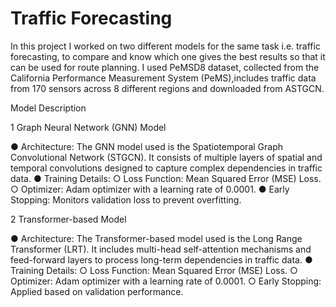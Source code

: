# Traffic Forecasting
In this project I worked on two different models for the same task i.e. traffic forecasting, to compare and know which one gives the best results so that it can be used for route planning.
I used PeMSD8 dataset, collected from the California Performance Measurement System (PeMS),includes traffic data from 170 sensors across 8 different regions and downloaded from ASTGCN.

Model Description

1 Graph Neural Network (GNN) Model

● Architecture: The GNN model used is the Spatiotemporal Graph Convolutional Network
(STGCN). It consists of multiple layers of spatial and temporal convolutions designed to
capture complex dependencies in traffic data.
● Training Details:
○ Loss Function: Mean Squared Error (MSE) Loss.
○ Optimizer: Adam optimizer with a learning rate of 0.0001.
● Early Stopping: Monitors validation loss to prevent overfitting.

2 Transformer-based Model

● Architecture: The Transformer-based model used is the Long Range Transformer (LRT).
It includes multi-head self-attention mechanisms and feed-forward layers to process
long-term dependencies in traffic data.
● Training Details:
○ Loss Function: Mean Squared Error (MSE) Loss.
○ Optimizer: Adam optimizer with a learning rate of 0.0001.
○ Early Stopping: Applied based on validation performance.
